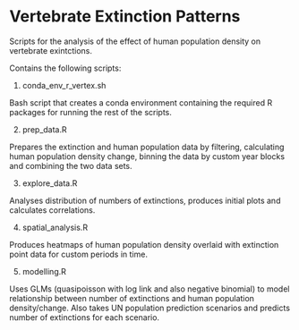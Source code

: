 # Vertebrate Extinction Patterns

Scripts for the analysis of the effect of human population density on vertebrate exintctions.

Contains the following scripts:

1) conda_env_r_vertex.sh

Bash script that creates a conda environment containing the required R packages for running the rest of the scripts.

2) prep_data.R

Prepares the extinction and human population data by filtering, calculating human population density change, binning the data by custom year blocks and combining the two data sets.

3) explore_data.R

Analyses distribution of numbers of extinctions, produces initial plots and calculates correlations.

4) spatial_analysis.R

Produces heatmaps of human population density overlaid with extinction point data for custom periods in time.

5) modelling.R

Uses GLMs (quasipoisson with log link and also negative binomial) to model relationship between number of extinctions and human population density/change. Also takes UN population prediction scenarios and predicts number of extinctions for each scenario.
